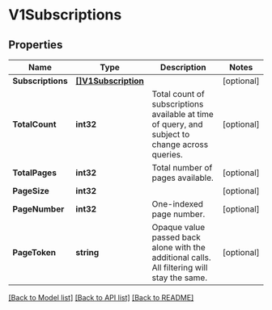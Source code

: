 # V1Subscriptions

## Properties

Name | Type | Description | Notes
------------ | ------------- | ------------- | -------------
**Subscriptions** | [**[]V1Subscription**](v1Subscription.md) |  | [optional] 
**TotalCount** | **int32** | Total count of subscriptions available at time of query, and subject to change across queries. | [optional] 
**TotalPages** | **int32** | Total number of pages available. | [optional] 
**PageSize** | **int32** |  | [optional] 
**PageNumber** | **int32** | One-indexed page number. | [optional] 
**PageToken** | **string** | Opaque value passed back alone with the additional calls. All filtering will stay the same. | [optional] 

[[Back to Model list]](../README.md#documentation-for-models) [[Back to API list]](../README.md#documentation-for-api-endpoints) [[Back to README]](../README.md)



